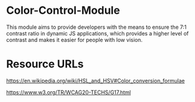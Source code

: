 # Color-Control-Module
This module aims to provide developers with the means to ensure the 7:1 contrast ratio in dynamic JS applications, which provides a higher level of contrast and makes it easier for people with low vision.


# Resource URLs
https://en.wikipedia.org/wiki/HSL_and_HSV#Color_conversion_formulae

https://www.w3.org/TR/WCAG20-TECHS/G17.html
